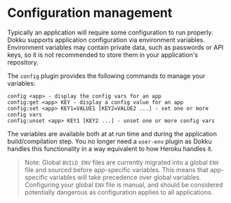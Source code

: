 # Configuration management

Typically an application will require some configuration to run properly. Dokku supports application configuration via environment variables. Environment variables may contain private data, such as passwords or API keys, so it is not recommended to store them in your application's repository.

The `config` plugin provides the following commands to manage your variables:

```
config <app> - display the config vars for an app
config:get <app> KEY - display a config value for an app
config:set <app> KEY1=VALUE1 [KEY2=VALUE2 ...] - set one or more config vars
config:unset <app> KEY1 [KEY2 ...] - unset one or more config vars
```

The variables are available both at at run time and during the application build/compilation step. You no longer need a `user-env` plugin as Dokku handles this functionality in a way equivalent to how Heroku handles it.

> Note: Global `BUILD_ENV` files are currently migrated into a global `ENV` file and sourced before app-specific variables. This means that app-specific variables will take precedence over global variables. Configuring your global `ENV` file is manual, and should be considered potentially dangerous as configuration applies to all applications.
